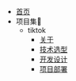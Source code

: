 <!-- docs/_sidebar.md -->
* [首页](/README.md)
* 项目集👷
  *  tiktok
     * [关于](./md/项目集/tiktok/about.md)
     * [技术选型](./md/项目集/tiktok/技术选型.md)
     * [开发设计](./md/项目集/tiktok/开发设计.md)
     * [项目部署](./md/项目集/tiktok/部署.md)